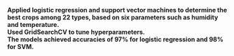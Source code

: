 <b>Applied logistic regression and support vector machines to determine the best crops among 22 types, based on six parameters such as humidity and temperature. <br/>
<b>Used GridSearchCV to tune hyperparameters. <br/>
<b>The models achieved accuracies of 97% for logistic regression and 98% for SVM.
<br/>
